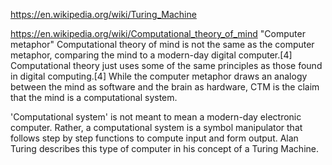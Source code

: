 https://en.wikipedia.org/wiki/Turing_Machine


https://en.wikipedia.org/wiki/Computational_theory_of_mind
"Computer metaphor"
Computational theory of mind is not the same as the computer metaphor, comparing the mind to a modern-day digital computer.[4] Computational theory just uses some of the same principles as those found in digital computing.[4] While the computer metaphor draws an analogy between the mind as software and the brain as hardware, CTM is the claim that the mind is a computational system.

'Computational system' is not meant to mean a modern-day electronic computer. Rather, a computational system is a symbol manipulator that follows step by step functions to compute input and form output. Alan Turing describes this type of computer in his concept of a Turing Machine.



